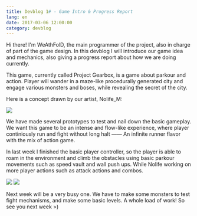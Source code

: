 ```yaml
---
title: Devblog 1# - Game Intro & Progress Report
lang: en
date: 2017-03-06 12:00:00
category: devblog
---
```


Hi there! I'm WeAthFolD, the main programmer of the project, also in charge of part of the game design. In this devblog I will introduce our game idea and mechanics, also giving a progress report about how we are doing currently.

This game, currently called Project Gearbox, is a game about parkour and action. Player will wander in a maze-like procedurally generated city and engage various monsters and boses, while revealing the secret of the city.

Here is a concept drawn by our artist, Nolife_M:

![](/img/concept-0.jpg)

We have made several prototypes to test and nail down the basic gameplay. We want this game to be an intense and flow-like experience, where player continiously run and fight without long halt —— An infinite runner flavor with the mix of action game.

In last week I finished the basic player controller, so the player is able to roam in the environment and climb the obstacles using basic parkour movements such as speed vault and wall push ups. While Nolife working on more player actions such as attack actions and combos.

![](/img/player-combo-preview.gif)
![](/img/prototype-1.gif)

Next week will be a very busy one. We have to make some monsters to test fight mechanisms, and make some basic levels. A whole load of work! So see you next week >)